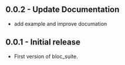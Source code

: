 ## 0.0.2 - Update Documentation

- add example and improve documation

## 0.0.1 - Initial release

- First version of bloc_suite.
